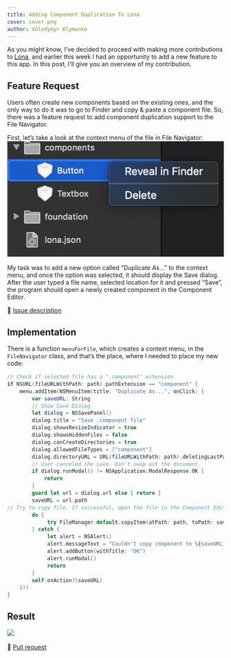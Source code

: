```yaml
---
title: Adding Component Duplication To Lona
cover: cover.png
author: Volodymyr Klymenko
---
```


<re-img src="cover.png"></re-img>

As you might know, I’ve decided to proceed with making more contributions to <a href="https://github.com/airbnb/Lona" target="_blank" rel="noopener noreferrer">Lona</a>, and earlier this week I had an opportunity to add a new feature to this app. In this post, I'll give you an overview of my contribution.

## Feature Request
Users often create new components based on the existing ones, and the only way to do it was to go to Finder and copy & paste a component file. So, there was a feature request to add component duplication support to the File Navigator.

First, let’s take a look at the context menu of the file in File Navigator:
<img src="1.png" />

My task was to add a new option called “Duplicate As…” to the context menu, and once the option was selected, it should display the Save dialog. After the user typed a file name, selected location for it and pressed “Save”, the program should open a newly created component in the Component Editor.

🔗 <a href="https://github.com/airbnb/Lona/issues/355" target="_blank" rel="noopener noreferrer">Issue description</a>

## Implementation
There is a function `menuForFile`, which creates a context menu, in the `FileNavigator` class, and that’s the place, where I needed to place my new code:
```swift
// Check if selected file has a ".component" extension
if NSURL(fileURLWithPath: path).pathExtension == "component" {
    menu.addItem(NSMenuItem(title: "Duplicate As...", onClick: {
        var saveURL: String
        // Show Save Dialog
        let dialog = NSSavePanel()
        dialog.title = "Save .component file"
        dialog.showsResizeIndicator = true
        dialog.showsHiddenFiles = false
        dialog.canCreateDirectories = true
        dialog.allowedFileTypes = ["component"]
        dialog.directoryURL = URL(fileURLWithPath: path).deletingLastPathComponent()
        // User canceled the save. Don't swap out the document.
        if dialog.runModal() != NSApplication.ModalResponse.OK {
            return
        }
        guard let url = dialog.url else { return }
        saveURL = url.path
// Try to copy file. If successful, open the file in the Component Editor. Otherwise, display an alert with an appropriate message.
        do {
             try FileManager.default.copyItem(atPath: path, toPath: saveURL)
        } catch {
             let alert = NSAlert()
             alert.messageText = "Couldn't copy component to \(saveURL)"
             alert.addButton(withTitle: "OK")
             alert.runModal()
             return
        }
        self.onAction?(saveURL)
    }))
}
```

## Result
<img src="2.gif" />

🔗 <a href="https://github.com/airbnb/Lona/pull/359" target="_blank" rel="noopener noreferrer">Pull request</a>
